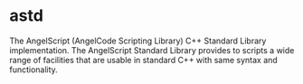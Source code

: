# astd
The AngelScript (AngelCode Scripting Library) C++ Standard Library implementation. The AngelScript Standard Library provides to scripts a wide range of facilities that are usable in standard C++ with same syntax and functionality. 

